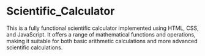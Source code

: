 # Scientific_Calculator
This is a fully functional scientific calculator implemented using HTML, CSS, and JavaScript. It offers a range of mathematical functions and operations, making it suitable for both basic arithmetic calculations and more advanced scientific calculations.
